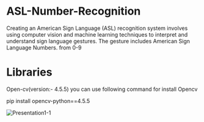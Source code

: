 # ASL-Number-Recognition
Creating an American Sign Language (ASL) recognition system involves using computer vision and machine learning techniques to interpret and understand sign language gestures. The gesture includes American Sign Language Numbers. from 0-9

# Libraries 
Open-cv(version:- 4.5.5)
you can use following command for install Opencv

pip install opencv-python==4.5.5

![Presentation1-1](https://github.com/Hi976u/ASL-Number-Recognition/assets/159236478/654651ae-8341-4a6d-abd4-ed6be9125f0e)
